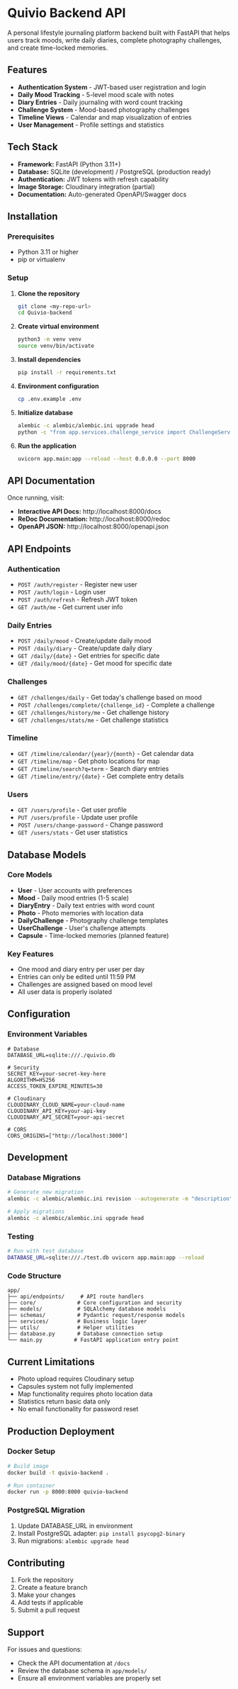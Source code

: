 # Quivio Backend API

A personal lifestyle journaling platform backend built with FastAPI that helps users track moods, write daily diaries, complete photography challenges, and create time-locked memories.

## Features

- **Authentication System** - JWT-based user registration and login
- **Daily Mood Tracking** - 5-level mood scale with notes
- **Diary Entries** - Daily journaling with word count tracking
- **Challenge System** - Mood-based photography challenges
- **Timeline Views** - Calendar and map visualization of entries
- **User Management** - Profile settings and statistics

## Tech Stack

- **Framework:** FastAPI (Python 3.11+)
- **Database:** SQLite (development) / PostgreSQL (production ready)
- **Authentication:** JWT tokens with refresh capability
- **Image Storage:** Cloudinary integration (partial)
- **Documentation:** Auto-generated OpenAPI/Swagger docs

## Installation

### Prerequisites
- Python 3.11 or higher
- pip or virtualenv

### Setup

1. **Clone the repository**
   ```bash
   git clone <my-repo-url>
   cd Quivio-backend
   ```

2. **Create virtual environment**
   ```bash
   python3 -m venv venv
   source venv/bin/activate
   ```

3. **Install dependencies**
   ```bash
   pip install -r requirements.txt
   ```

4. **Environment configuration**
   ```bash
   cp .env.example .env
   ```

5. **Initialize database**
   ```bash
   alembic -c alembic/alembic.ini upgrade head
   python -c "from app.services.challenge_service import ChallengeService; from app.database import SessionLocal; db = SessionLocal(); ChallengeService.create_sample_challenges(db); db.close()"
   ```

6. **Run the application**
   ```bash
   uvicorn app.main:app --reload --host 0.0.0.0 --port 8000
   ```

## API Documentation

Once running, visit:
- **Interactive API Docs:** http://localhost:8000/docs
- **ReDoc Documentation:** http://localhost:8000/redoc
- **OpenAPI JSON:** http://localhost:8000/openapi.json

## API Endpoints

### Authentication
- `POST /auth/register` - Register new user
- `POST /auth/login` - Login user
- `POST /auth/refresh` - Refresh JWT token
- `GET /auth/me` - Get current user info

### Daily Entries
- `POST /daily/mood` - Create/update daily mood
- `POST /daily/diary` - Create/update daily diary
- `GET /daily/{date}` - Get entries for specific date
- `GET /daily/mood/{date}` - Get mood for specific date

### Challenges
- `GET /challenges/daily` - Get today's challenge based on mood
- `POST /challenges/complete/{challenge_id}` - Complete a challenge
- `GET /challenges/history/me` - Get challenge history
- `GET /challenges/stats/me` - Get challenge statistics

### Timeline
- `GET /timeline/calendar/{year}/{month}` - Get calendar data
- `GET /timeline/map` - Get photo locations for map
- `GET /timeline/search?q=term` - Search diary entries
- `GET /timeline/entry/{date}` - Get complete entry details

### Users
- `GET /users/profile` - Get user profile
- `PUT /users/profile` - Update user profile
- `POST /users/change-password` - Change password
- `GET /users/stats` - Get user statistics

## Database Models

### Core Models
- **User** - User accounts with preferences
- **Mood** - Daily mood entries (1-5 scale)
- **DiaryEntry** - Daily text entries with word count
- **Photo** - Photo memories with location data
- **DailyChallenge** - Photography challenge templates
- **UserChallenge** - User's challenge attempts
- **Capsule** - Time-locked memories (planned feature)

### Key Features
- One mood and diary entry per user per day
- Entries can only be edited until 11:59 PM
- Challenges are assigned based on mood level
- All user data is properly isolated

## Configuration

### Environment Variables
```env
# Database
DATABASE_URL=sqlite:///./quivio.db

# Security
SECRET_KEY=your-secret-key-here
ALGORITHM=HS256
ACCESS_TOKEN_EXPIRE_MINUTES=30

# Cloudinary
CLOUDINARY_CLOUD_NAME=your-cloud-name
CLOUDINARY_API_KEY=your-api-key
CLOUDINARY_API_SECRET=your-api-secret

# CORS
CORS_ORIGINS=["http://localhost:3000"]
```

## Development

### Database Migrations
```bash
# Generate new migration
alembic -c alembic/alembic.ini revision --autogenerate -m "description"

# Apply migrations
alembic -c alembic/alembic.ini upgrade head
```

### Testing
```bash
# Run with test database
DATABASE_URL=sqlite:///./test.db uvicorn app.main:app --reload
```

### Code Structure
```
app/
├── api/endpoints/     # API route handlers
├── core/             # Core configuration and security
├── models/           # SQLAlchemy database models
├── schemas/          # Pydantic request/response models
├── services/         # Business logic layer
├── utils/            # Helper utilities
├── database.py       # Database connection setup
└── main.py          # FastAPI application entry point
```

## Current Limitations

- Photo upload requires Cloudinary setup
- Capsules system not fully implemented
- Map functionality requires photo location data
- Statistics return basic data only
- No email functionality for password reset

## Production Deployment

### Docker Setup
```bash
# Build image
docker build -t quivio-backend .

# Run container
docker run -p 8000:8000 quivio-backend
```

### PostgreSQL Migration
1. Update DATABASE_URL in environment
2. Install PostgreSQL adapter: `pip install psycopg2-binary`
3. Run migrations: `alembic upgrade head`

## Contributing

1. Fork the repository
2. Create a feature branch
3. Make your changes
4. Add tests if applicable
5. Submit a pull request


## Support

For issues and questions:
- Check the API documentation at `/docs`
- Review the database schema in `app/models/`
- Ensure all environment variables are properly set